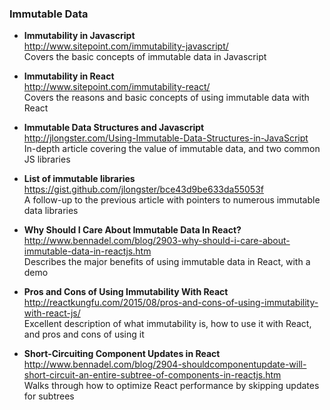 ### Immutable Data

- **Immutability in Javascript**  
  http://www.sitepoint.com/immutability-javascript/  
  Covers the basic concepts of immutable data in Javascript

- **Immutability in React**  
  http://www.sitepoint.com/immutability-react/  
  Covers the reasons and basic concepts of using immutable data with React

- **Immutable Data Structures and Javascript**  
  http://jlongster.com/Using-Immutable-Data-Structures-in-JavaScript  
  In-depth article covering the value of immutable data, and two common JS libraries

- **List of immutable libraries**  
  https://gist.github.com/jlongster/bce43d9be633da55053f  
  A follow-up to the previous article with pointers to numerous immutable data libraries

- **Why Should I Care About Immutable Data In React?**  
  http://www.bennadel.com/blog/2903-why-should-i-care-about-immutable-data-in-reactjs.htm  
  Describes the major benefits of using immutable data in React, with a demo

- **Pros and Cons of Using Immutability With React**  
  http://reactkungfu.com/2015/08/pros-and-cons-of-using-immutability-with-react-js/  
  Excellent description of what immutability is, how to use it with React, and pros and cons of using it

- **Short-Circuiting Component Updates in React**  
  http://www.bennadel.com/blog/2904-shouldcomponentupdate-will-short-circuit-an-entire-subtree-of-components-in-reactjs.htm  
  Walks through how to optimize React performance by skipping updates for subtrees
